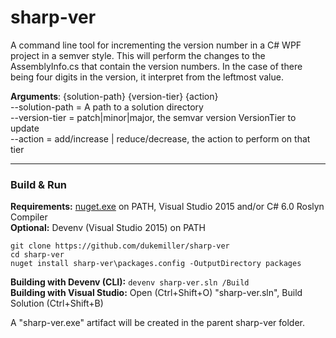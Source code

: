 # sharp-ver

A command line tool for incrementing the version number in a C# WPF project in a semver style. This will perform the changes to the AssemblyInfo.cs that contain the version numbers. In the case of there being four digits in the version, it interpret from the leftmost value.

**Arguments**: {solution-path} {version-tier} {action}  
--solution-path = A path to a solution directory  
--version-tier  = patch|minor|major, the semvar version VersionTier to update  
--action        = add/increase | reduce/decrease, the action to perform on that tier  

---

### Build & Run

**Requirements:** [nuget.exe](https://dist.nuget.org/win-x86-commandline/latest/nuget.exe) on PATH, Visual Studio 2015 and/or C# 6.0 Roslyn Compiler  
**Optional:** Devenv (Visual Studio 2015) on PATH  

```
git clone https://github.com/dukemiller/sharp-ver
cd sharp-ver
nuget install sharp-ver\packages.config -OutputDirectory packages
```  

**Building with Devenv (CLI):** ``devenv sharp-ver.sln /Build``  
**Building with Visual Studio:**  Open (Ctrl+Shift+O) "sharp-ver.sln", Build Solution (Ctrl+Shift+B)

A "sharp-ver.exe" artifact will be created in the parent sharp-ver folder.
